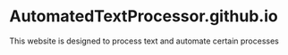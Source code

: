 # AutomatedTextProcessor.github.io
This website is designed to process text and automate certain processes
